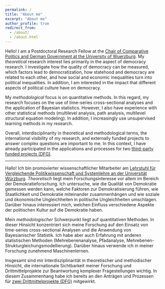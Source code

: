```yaml
---
permalink: /
title: "About me"
excerpt: "About me"
author_profile: true
redirect_from: 
  - /about/
  - /about.html
---
```



Hello! I am a Postdoctoral Research Fellow at the [Chair of Comparative Politics and German Government at the University of Wuerzburg](https://www.politikwissenschaft.uni-wuerzburg.de/en/divisions/vergleichende/). My *theoretical* research interest lies primarily in the aspect of democracy research. I investigate how the quality of democracy can be measured, which factors lead to democratization, how statehood and democracy are related to each other, and how social and economic inequalities turn into political inequalities. In addition, I am interested in the impact that different aspects of political culture have on democracy. 

My *methodological* focus is on quantitative methods. In this regard, my research focuses on the use of time-series cross-sectional analyses and the application of Bayesian statistics. However, I also have experience with other statistical methods (multilevel analysis, path analysis, multilevel structural equation modeling). In addition, I increasingly use unsupervised learning methods in my research. 

Overall, interdisciplinarity in theoretical and methodological terms, the international visibility of my research, and externally funded projects to answer complex questions are important to me. In this context, I have already participated in the applications and processes for two [third-party funded projects (DFG)](https://www.democracymatrix.com).   

----

Hallo! Ich bin promovierter wissenschaftlicher Mitarbeiter am [Lehrstuhl für Vergleichende Politikwissenschaft und Systemlehre an der Universität Würzburg](https://www.politikwissenschaft.uni-wuerzburg.de/lehrbereiche/vergleichende/). *Theoretisch* liegt mein Forschungsinteresse vor allem im Bereich der Demokratieforschung. Ich untersuche, wie die Qualität von Demokratie gemessen werden kann, welche Faktoren zur Demokratisierung führen, wie Staatlichkeit und Demokratie miteinander zusammenhängen und wie soziale und ökonomische Ungleichheiten in politische Ungleichheiten umschlagen. Darüber hinaus interessiert mich, welchen Einfluss verschiedene Aspekte der politischen Kultur auf die Demokratie haben.

Mein *methodologischer* Schwerpunkt liegt auf quantitativen Methoden. In dieser Hinsicht konzentriert sich meine Forschung auf den Einsatz von time-series cross-sectional Analysen und die Anwendung von Bayesianischer Statistik. Ich habe aber auch Erfahrung mit anderen statistischen Methoden (Mehrebenenanalyse, Pfadanalyse, Mehrebenen-Strukturgleichungsmodellierung). Darüber hinaus verwende ich in meiner Forschung zunehmend Maschinenlernen.

Insgesamt sind mir Interdisziplinarität in theoretischer und methodischer Hinsicht, die internationale Sichtbarkeit meiner Forschung und Drittmittelprojekte zur Beantwortung komplexer Fragestellungen wichtig. In diesem Zusammenhang habe ich bereits an den Anträgen und Prozessen für [zwei Drittmittelprojekte (DFG)](https://www.democracymatrix.com) mitgewirkt.
